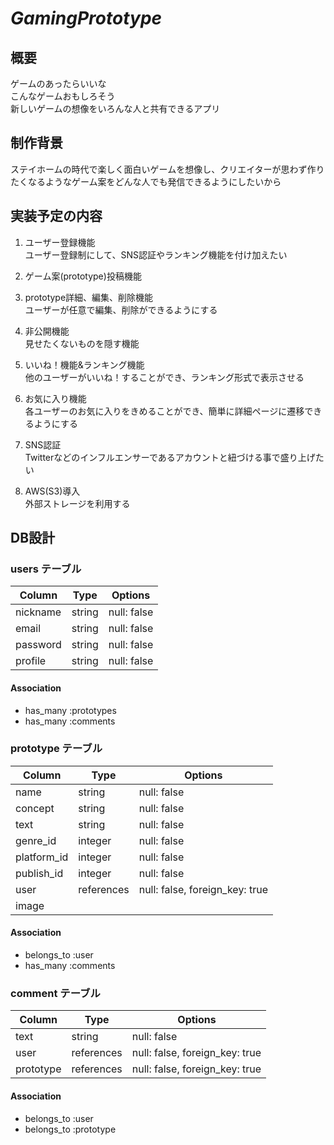 # _GamingPrototype_

## 概要
ゲームのあったらいいな  
こんなゲームおもしろそう  
新しいゲームの想像をいろんな人と共有できるアプリ  

## 制作背景
ステイホームの時代で楽しく面白いゲームを想像し、クリエイターが思わず作りたくなるようなゲーム案をどんな人でも発信できるようにしたいから  

## 実装予定の内容
1. ユーザー登録機能  
ユーザー登録制にして、SNS認証やランキング機能を付け加えたい
2. ゲーム案(prototype)投稿機能  

3. prototype詳細、編集、削除機能  
ユーザーが任意で編集、削除ができるようにする
4. 非公開機能  
見せたくないものを隠す機能
5. いいね！機能&ランキング機能  
他のユーザーがいいね！することができ、ランキング形式で表示させる
6. お気に入り機能  
各ユーザーのお気に入りをきめることができ、簡単に詳細ページに遷移できるようにする
7. SNS認証  
Twitterなどのインフルエンサーであるアカウントと紐づける事で盛り上げたい
8. AWS(S3)導入  
外部ストレージを利用する
## DB設計

### users テーブル

| Column   | Type   | Options     |
| -------- | ------ | ----------- |
| nickname | string | null: false |
| email    | string | null: false |
| password | string | null: false |
| profile  | string | null: false |

#### Association
- has_many :prototypes
- has_many :comments

### prototype テーブル

| Column      | Type       | Options                        |
| ----------- | ---------- | ------------------------------ |
| name        | string     | null: false                    |
| concept     | string     | null: false                    |
| text        | string     | null: false                    |
| genre_id    | integer    | null: false                    |
| platform_id | integer    | null: false                    |
| publish_id  | integer    | null: false                    |
| user        | references | null: false, foreign_key: true |
| image       |            |                                |

#### Association
- belongs_to :user
- has_many   :comments


### comment テーブル

| Column    | Type       | Options                        |
| --------- | ---------- | ------------------------------ |
| text      | string     | null: false                    |
| user      | references | null: false, foreign_key: true |
| prototype | references | null: false, foreign_key: true |

#### Association
- belongs_to :user
- belongs_to :prototype